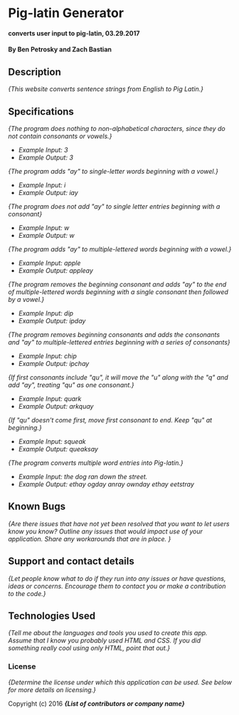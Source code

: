 # Pig-latin Generator

#### converts user input to pig-latin, 03.29.2017

#### By Ben Petrosky and Zach Bastian

## Description

_{This website converts sentence strings from English to Pig Latin.}_

## Specifications

_{The program does nothing to non-alphabetical characters, since they do not contain consonants or vowels.}_

* _Example Input: 3_
* _Example Output: 3_

_{The program adds "ay" to single-letter words beginning with a vowel.}_

* _Example Input: i_
* _Example Output: iay_

_{The program does not add "ay" to single letter entries beginning with a consonant}_

* _Example Input: w_
* _Example Output: w_

_{The program adds "ay" to multiple-lettered words beginning with a vowel.}_

* _Example Input: apple_
* _Example Output: appleay_

_{The program removes the beginning consonant and adds "ay" to the end of multiple-lettered words beginning with a single consonant then followed by a vowel.}_

* _Example Input: dip_
* _Example Output: ipday_

_{The program removes beginning consonants and adds the consonants and "ay" to multiple-lettered entries beginning with a series of consonants}_

* _Example Input: chip_
* _Example Output: ipchay_

_{If first consonants include "qu", it will move the "u" along with the "q" and add "ay", treating "qu" as one consonant.}_

* _Example Input: quark_
* _Example Output: arkquay_

_{If "qu" doesn't come first, move first consonant to end.  Keep "qu" at beginning.}_

* _Example Input: squeak_
* _Example Output: queaksay_

_{The program converts multiple word entries into Pig-latin.}_

* _Example Input: the dog ran down the street._
* _Example Output: ethay ogday anray ownday ethay eetstray_

## Known Bugs

_{Are there issues that have not yet been resolved that you want to let users know you know?  Outline any issues that would impact use of your application.  Share any workarounds that are in place. }_

## Support and contact details

_{Let people know what to do if they run into any issues or have questions, ideas or concerns.  Encourage them to contact you or make a contribution to the code.}_

## Technologies Used

_{Tell me about the languages and tools you used to create this app. Assume that I know you probably used HTML and CSS. If you did something really cool using only HTML, point that out.}_

### License

*{Determine the license under which this application can be used.  See below for more details on licensing.}*

Copyright (c) 2016 **_{List of contributors or company name}_**
